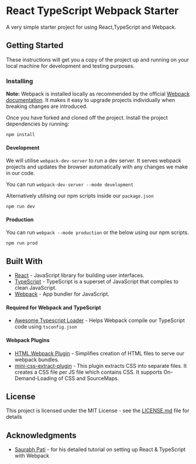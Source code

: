 # React TypeScript Webpack Starter

A very simple starter project for using React,TypeScript and Webpack.

## Getting Started

These instructions will get you a copy of the project up and running on your local machine for development and testing purposes. 


### Installing

**Note:** Webpack is installed locally as recommended by the official [Webpack documentation](https://webpack.js.org/guides/installation/). It makes it easy to upgrade projects individually when breaking changes are introduced. 

Once you have forked and cloned off the project. 
Install the project dependencies by running:

```
npm install
```

#### Development
We will utilise `webpack-dev-server` to run a dev server. It serves webpack projects and updates the browser automatically with any changes we make in our code.

You can run `webpack-dev-server --mode development`

Alternatively utilising our npm scripts inside our `package.json` 

```
npm run dev
```

#### Production
You can run `webpack --mode production` or the below using our npm scripts.
```
npm run prod
```

## Built With

* [React](https://reactjs.org/) - JavaScript library for building user interfaces.
* [TypeScript](https://www.typescriptlang.org) - TypeScript is a superset of JavaScript that compiles to clean JavaScript.
* [Webpack](https://webpack.js.org/) - App bundler for JavaScript.

#### Required for Webpack and TypeScript
* [Awesome Typescript Loader](https://github.com/s-panferov/awesome-typescript-loader) - Helps Webpack compile our TypeScript code using `tsconfig.json`

#### Webpack Plugins
* [HTML Webpack Plugin](https://github.com/jantimon/html-webpack-plugin) - Simplifies creation of HTML files to serve our webpack bundles.
* [mini-css-extract-plugin](https://github.com/webpack-contrib/mini-css-extract-plugin) - This plugin extracts CSS into separate files. It creates a CSS file per JS file which contains CSS. It supports On-Demand-Loading of CSS and SourceMaps.



## License

This project is licensed under the MIT License - see the [LICENSE.md](LICENSE.md) file for details

## Acknowledgments

* [Saurabh Pati](https://hackernoon.com/react-with-typescript-and-webpack-654f93f34db6) - for his detailed tutorial on setting up React & TypeScript with Webpack

